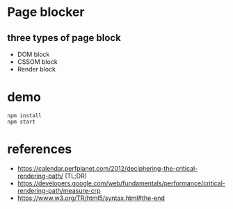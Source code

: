 # Page blocker

## three types of page block

* DOM block
* CSSOM block
* Render block

# demo

```
npm install
npm start
```

# references

* https://calendar.perfplanet.com/2012/deciphering-the-critical-rendering-path/ (TL;DR)
* https://developers.google.com/web/fundamentals/performance/critical-rendering-path/measure-crp
* https://www.w3.org/TR/html5/syntax.html#the-end
